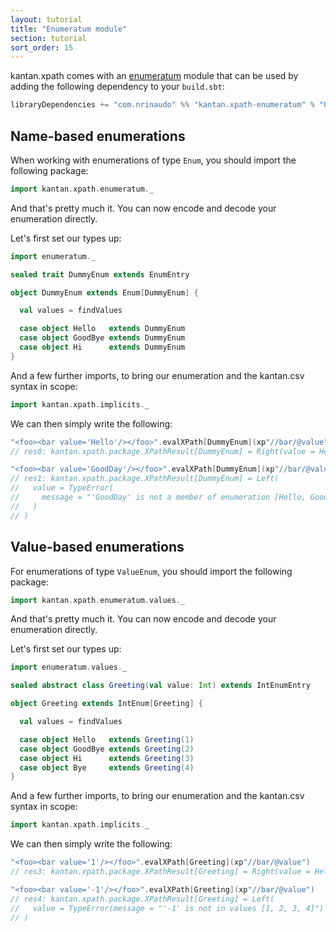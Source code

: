```yaml
---
layout: tutorial
title: "Enumeratum module"
section: tutorial
sort_order: 15
---
```

kantan.xpath comes with an [enumeratum](https://github.com/lloydmeta/enumeratum) module that can be used
by adding the following dependency to your `build.sbt`:

```scala
libraryDependencies += "com.nrinaudo" %% "kantan.xpath-enumeratum" % "0.5.3"
```

## Name-based enumerations

When working with enumerations of type `Enum`, you should import the following package:

```scala
import kantan.xpath.enumeratum._
```

And that's pretty much it. You can now encode and decode your enumeration directly.

Let's first set our types up:

```scala
import enumeratum._

sealed trait DummyEnum extends EnumEntry

object DummyEnum extends Enum[DummyEnum] {

  val values = findValues

  case object Hello   extends DummyEnum
  case object GoodBye extends DummyEnum
  case object Hi      extends DummyEnum
}
```

And a few further imports, to bring our enumeration and the kantan.csv syntax in scope:

```scala
import kantan.xpath.implicits._
```


We can then simply write the following:

```scala
"<foo><bar value='Hello'/></foo>".evalXPath[DummyEnum](xp"//bar/@value")
// res0: kantan.xpath.package.XPathResult[DummyEnum] = Right(value = Hello)

"<foo><bar value='GoodDay'/></foo>".evalXPath[DummyEnum](xp"//bar/@value")
// res1: kantan.xpath.package.XPathResult[DummyEnum] = Left(
//   value = TypeError(
//     message = "'GoodDay' is not a member of enumeration [Hello, GoodBye, Hi]"
//   )
// )
```



## Value-based enumerations

For enumerations of type `ValueEnum`, you should import the following package:

```scala
import kantan.xpath.enumeratum.values._
```

And that's pretty much it. You can now encode and decode your enumeration directly.

Let's first set our types up:

```scala
import enumeratum.values._

sealed abstract class Greeting(val value: Int) extends IntEnumEntry

object Greeting extends IntEnum[Greeting] {

  val values = findValues

  case object Hello   extends Greeting(1)
  case object GoodBye extends Greeting(2)
  case object Hi      extends Greeting(3)
  case object Bye     extends Greeting(4)
}
```

And a few further imports, to bring our enumeration and the kantan.csv syntax in scope:

```scala
import kantan.xpath.implicits._
```

We can then simply write the following:

```scala
"<foo><bar value='1'/></foo>".evalXPath[Greeting](xp"//bar/@value")
// res3: kantan.xpath.package.XPathResult[Greeting] = Right(value = Hello)

"<foo><bar value='-1'/></foo>".evalXPath[Greeting](xp"//bar/@value")
// res4: kantan.xpath.package.XPathResult[Greeting] = Left(
//   value = TypeError(message = "'-1' is not in values [1, 2, 3, 4]")
// )
```
